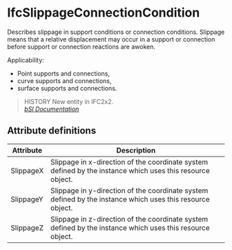 IfcSlippageConnectionCondition
==============================
Describes slippage in support conditions or connection conditions. Slippage
means that a relative displacement may occur in a support or connection before
support or connection reactions are awoken.  
  
Applicability:  
  
* Point supports and connections,  
* curve supports and connections,  
* surface supports and connections.  
  
> HISTORY  New entity in IFC2x2.  
[ _bSI
Documentation_](https://standards.buildingsmart.org/IFC/DEV/IFC4_2/FINAL/HTML/schema/ifcstructuralloadresource/lexical/ifcslippageconnectioncondition.htm)


Attribute definitions
---------------------
| Attribute   | Description                                                                                               |
|-------------|-----------------------------------------------------------------------------------------------------------|
| SlippageX   | Slippage in x-direction of the coordinate system defined by the instance which uses this resource object. |
| SlippageY   | Slippage in y-direction of the coordinate system defined by the instance which uses this resource object. |
| SlippageZ   | Slippage in z-direction of the coordinate system defined by the instance which uses this resource object. |

